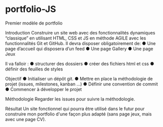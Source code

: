# portfolio-JS
Premier modèle de portfolio

Introduction
Construire un site web avec des fonctionnalités dynamiques “classique” en utilisant HTML, CSS et JS en méthode AGILE avec les functionnalités Git et GitHub.
Il devra disposer obligatoirement de:
● Une page d’accueil qui disposera d’un feed
● Une page Gallery
● Une page Jeux

Il va falloir :
● structurer des dossiers
● créer des fichiers html et css
● définir des feuilles de styles


Objectif
● Initialiser un dépôt git.
● Mettre en place la méthodologie de projet (issues, milestones, kanban ...)
● Définir une convention de commit
● Commencer à développer le projet

Méthodologie
Regarder les issues pour suivre la méthodologie.

Résultat
Un site fonctionnel qui pourra être utilisé dans le futur pour construire mon portfolio d'une façon plus adapté (sans page jeux, mais avec une page CV). 
